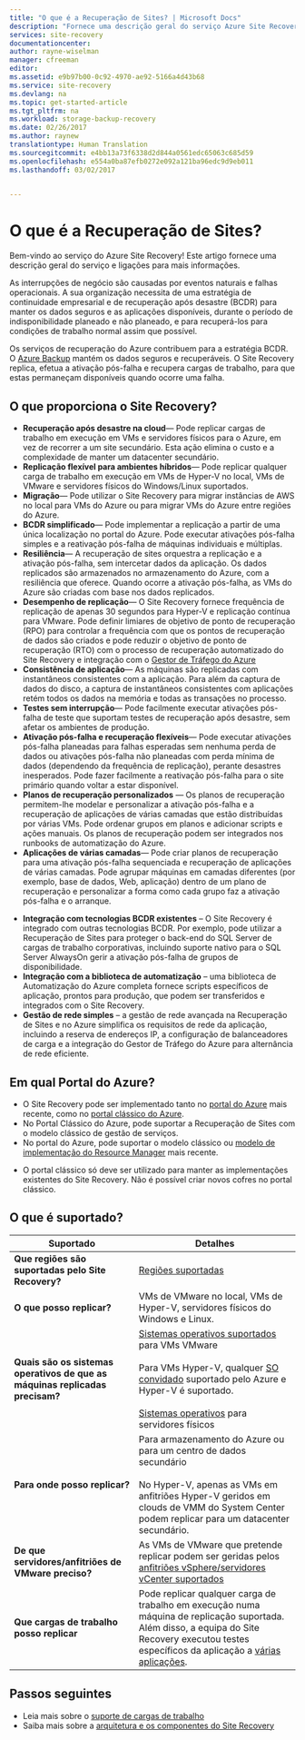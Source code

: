 ```yaml
---
title: "O que é a Recuperação de Sites? | Microsoft Docs"
description: "Fornece uma descrição geral do serviço Azure Site Recovery e resume cenários de implementação."
services: site-recovery
documentationcenter: 
author: rayne-wiselman
manager: cfreeman
editor: 
ms.assetid: e9b97b00-0c92-4970-ae92-5166a4d43b68
ms.service: site-recovery
ms.devlang: na
ms.topic: get-started-article
ms.tgt_pltfrm: na
ms.workload: storage-backup-recovery
ms.date: 02/26/2017
ms.author: raynew
translationtype: Human Translation
ms.sourcegitcommit: e4bb13a73f6338d2d844a0561edc65063c685d59
ms.openlocfilehash: e554a0ba87efb0272e092a121ba96edc9d9eb011
ms.lasthandoff: 03/02/2017


---
```

# <a name="what-is-site-recovery"></a>O que é a Recuperação de Sites?

Bem-vindo ao serviço do Azure Site Recovery! Este artigo fornece uma descrição geral do serviço e ligações para mais informações.

As interrupções de negócio são causadas por eventos naturais e falhas operacionais. A sua organização necessita de uma estratégia de continuidade empresarial e de recuperação após desastre (BCDR) para manter os dados seguros e as aplicações disponíveis, durante o período de indisponibilidade planeado e não planeado, e para recuperá-los para condições de trabalho normal assim que possível.

Os serviços de recuperação do Azure contribuem para a estratégia BCDR. O [Azure Backup](https://docs.microsoft.com/en-us/azure/backup/) mantém os dados seguros e recuperáveis. O Site Recovery replica, efetua a ativação pós-falha e recupera cargas de trabalho, para que estas permaneçam disponíveis quando ocorre uma falha.

## <a name="what-does-site-recovery-provide"></a>O que proporciona o Site Recovery?

- **Recuperação após desastre na cloud**— Pode replicar cargas de trabalho em execução em VMs e servidores físicos para o Azure, em vez de recorrer a um site secundário. Esta ação elimina o custo e a complexidade de manter um datacenter secundário.
- **Replicação flexível para ambientes híbridos**— Pode replicar qualquer carga de trabalho em execução em VMs de Hyper-V no local, VMs de VMware e servidores físicos do Windows/Linux suportados.
- **Migração**— Pode utilizar o Site Recovery para migrar instâncias de AWS no local para VMs do Azure ou para migrar VMs do Azure entre regiões do Azure.
- **BCDR simplificado**— Pode implementar a replicação a partir de uma única localização no portal do Azure.  Pode executar ativações pós-falha simples e a reativação pós-falha de máquinas individuais e múltiplas.
- **Resiliência**— A recuperação de sites orquestra a replicação e a ativação pós-falha, sem intercetar dados da aplicação.
Os dados replicados são armazenados no armazenamento do Azure, com a resiliência que oferece. Quando ocorre a ativação pós-falha, as VMs do Azure são criadas com base nos dados replicados.
- **Desempenho de replicação**— O Site Recovery fornece frequência de replicação de apenas 30 segundos para Hyper-V e replicação contínua para VMware. Pode definir limiares de objetivo de ponto de recuperação (RPO) para controlar a frequência com que os pontos de recuperação de dados são criados e pode reduzir o objetivo de ponto de recuperação (RTO) com o processo de recuperação automatizado do Site Recovery e integração com o [Gestor de Tráfego do Azure](https://azure.microsoft.com/en-us/blog/reduce-rto-by-using-azure-traffic-manager-with-azure-site-recovery/)
- **Consistência de aplicação**— As máquinas são replicadas com instantâneos consistentes com a aplicação. Para além da captura de dados do disco, a captura de instantâneos consistentes com aplicações retém todos os dados na memória e todas as transações no processo.
- **Testes sem interrupção**— Pode facilmente executar ativações pós-falha de teste que suportam testes de recuperação após desastre, sem afetar os ambientes de produção.
- **Ativação pós-falha e recuperação flexíveis**— Pode executar ativações pós-falha planeadas para falhas esperadas sem nenhuma perda de dados ou ativações pós-falha não planeadas com perda mínima de dados (dependendo da frequência de replicação), perante desastres inesperados. Pode fazer facilmente a reativação pós-falha para o site primário quando voltar a estar disponível.
- **Planos de recuperação personalizados** — Os planos de recuperação permitem-lhe modelar e personalizar a ativação pós-falha e a recuperação de aplicações de várias camadas que estão distribuídas por várias VMs. Pode ordenar grupos em planos e adicionar scripts e ações manuais. Os planos de recuperação podem ser integrados nos runbooks de automatização do Azure.
- **Aplicações de várias camadas**— Pode criar planos de recuperação para uma ativação pós-falha sequenciada e recuperação de aplicações de várias camadas. Pode agrupar máquinas em camadas diferentes (por exemplo, base de dados, Web, aplicação) dentro de um plano de recuperação e personalizar a forma como cada grupo faz a ativação pós-falha e o arranque.
* **Integração com tecnologias BCDR existentes** – O Site Recovery é integrado com outras tecnologias BCDR. Por exemplo, pode utilizar a Recuperação de Sites para proteger o back-end do SQL Server de cargas de trabalho corporativas, incluindo suporte nativo para o SQL Server AlwaysOn gerir a ativação pós-falha de grupos de disponibilidade.
* **Integração com a biblioteca de automatização** – uma biblioteca de Automatização do Azure completa fornece scripts específicos de aplicação, prontos para produção, que podem ser transferidos e integrados com o Site Recovery.
* **Gestão de rede simples** – a gestão de rede avançada na Recuperação de Sites e no Azure simplifica os requisitos de rede da aplicação, incluindo a reserva de endereços IP, a configuração de balanceadores de carga e a integração do Gestor de Tráfego do Azure para alternância de rede eficiente.

## <a name="which-azure-portal"></a>Em qual Portal do Azure?

* O Site Recovery pode ser implementado tanto no [portal do Azure](https://portal.azure.com) mais recente, como no [portal clássico do Azure](https://manage.windowsazure.com/).
* No Portal Clássico do Azure, pode suportar a Recuperação de Sites com o modelo clássico de gestão de serviços.
* No portal do Azure, pode suportar o modelo clássico ou [modelo de implementação do Resource Manager](../azure-resource-manager/resource-manager-deployment-model.md) mais recente.
- O portal clássico só deve ser utilizado para manter as implementações existentes do Site Recovery. Não é possível criar novos cofres no portal clássico.

## <a name="whats-supported"></a>O que é suportado?

**Suportado** | **Detalhes**
--- | ---
**Que regiões são suportadas pelo Site Recovery?** | [Regiões suportadas](https://azure.microsoft.com/en-us/regions/services/) |
**O que posso replicar?** | VMs de VMware no local, VMs de Hyper-V, servidores físicos do Windows e Linux.
**Quais são os sistemas operativos de que as máquinas replicadas precisam?** | [Sistemas operativos suportados](site-recovery-support-matrix-to-azure.md#support-for-replicated-machine-os-versions) para VMs VMware<br/><br/> Para VMs Hyper-V, qualquer [SO convidado](https://technet.microsoft.com/en-us/windows-server-docs/compute/hyper-v/supported-windows-guest-operating-systems-for-hyper-v-on-windows) suportado pelo Azure e Hyper-V é suportado.<br/><br/> [Sistemas operativos](site-recovery-support-matrix-to-azure.md#support-for-replicated-machine-os-versions) para servidores físicos
**Para onde posso replicar?** | Para armazenamento do Azure ou para um centro de dados secundário<br/><br/> No Hyper-V, apenas as VMs em anfitriões Hyper-V geridos em clouds de VMM do System Center podem replicar para um datacenter secundário.
**De que servidores/anfitriões de VMware preciso?** | As VMs de VMware que pretende replicar podem ser geridas pelos [anfitriões vSphere/servidores vCenter suportados](site-recovery-support-matrix-to-azure.md#support-for-datacenter-management-servers)
**Que cargas de trabalho posso replicar** | Pode replicar qualquer carga de trabalho em execução numa máquina de replicação suportada. Além disso, a equipa do Site Recovery executou testes específicos da aplicação a [várias aplicações](site-recovery-workload.md#workload-summary).

## <a name="next-steps"></a>Passos seguintes
* Leia mais sobre o [suporte de cargas de trabalho](site-recovery-workload.md)
* Saiba mais sobre a [arquitetura e os componentes do Site Recovery](site-recovery-components.md)

